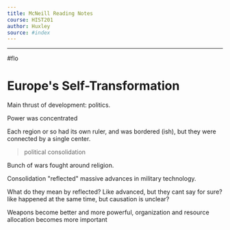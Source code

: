 ```yaml
---
title: McNeill Reading Notes 
course: HIST201
author: Huxley
source: #index
---
```


---

#flo 


# Europe's Self-Transformation

Main thrust of development: politics.

Power was concentrated 

Each region or so had its own ruler, and was bordered (ish), but they were connected by a single center. 


> political consolidation 

Bunch of wars fought around religion. 

Consolidation "reflected" massive advances in military technology.

What do they mean by reflected? Like advanced, but they cant say for sure? like happened at the same time, but causation is unclear?

Weapons become better and more powerful, organization and resource allocation becomes more important 













